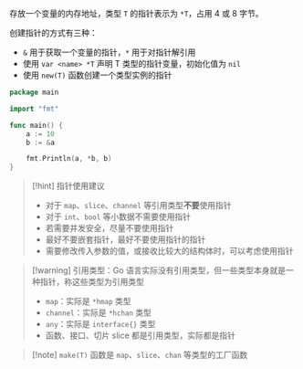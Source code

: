 存放一个变量的内存地址，类型 `T` 的指针表示为 `*T`，占用 4 或 8 字节。

创建指针的方式有三种：
-  `&` 用于获取一个变量的指针，`*` 用于对指针解引用
- 使用 `var <name> *T` 声明 T 类型的指针变量，初始化值为 `nil`
- 使用 `new(T)` 函数创建一个类型实例的指针

```go
package main

import "fmt"

func main() {
	a := 10
	b := &a

	fmt.Println(a, *b, b)
}
```

> [!hint] 指针使用建议
> - 对于 `map`、`slice`、`channel` 等引用类型**不要**使用指针 
> - 对于 `int`、`bool` 等小数据不需要使用指针
> - 若需要并发安全，尽量不要使用指针
> - 最好不要嵌套指针，最好不要使用指针的指针
> - 需要修改传入参数的值，或接收比较大的结构体时，可以考虑使用指针

> [!warning] 引用类型：Go 语言实际没有引用类型，但一些类型本身就是一种指针，称这些类型为引用类型
> - `map`：实际是 `*hmap` 类型
> - `channel`：实际是 `*hchan` 类型
> - `any`：实际是 `interface{}` 类型
> - 函数、接口、切片 slice 都是引用类型，实际都是指针

> [!note] `make(T)` 函数是 `map`、`slice`、`chan` 等类型的工厂函数